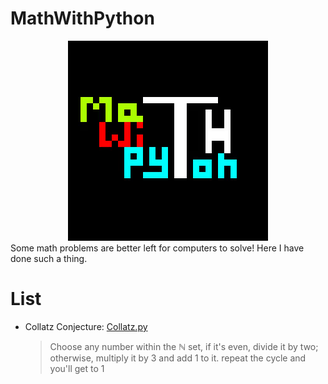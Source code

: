 # MathWithPython
<div style="text-align:center"><img src="docs/banner.gif" /></div>
Some math problems are better left for computers to solve!
Here I have done such a thing. 

# List
- Collatz Conjecture: [Collatz.py](https://github.com/AMJoshaghani/MathWithPython/blob/main/src/Collatz.py)
  > Choose any number within the ℕ set, if it's even, divide it by two; otherwise, multiply it by 3 and add 1 to it. repeat the cycle and you'll get to 1
